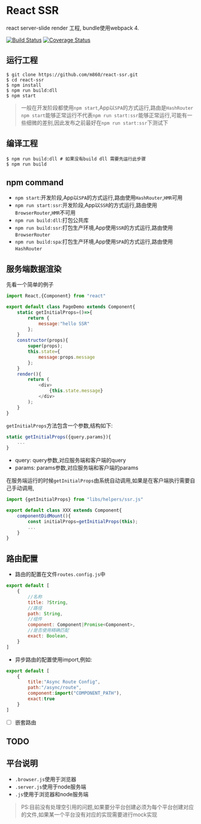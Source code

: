# React SSR

react server-slide render 工程, bundle使用webpack 4.

[![Build Status](https://travis-ci.org/m860/react-ssr.svg?branch=master)](https://travis-ci.org/m860/react-ssr)
[![Coverage Status](https://coveralls.io/repos/github/m860/react-ssr/badge.svg?branch=master)](https://coveralls.io/github/m860/react-ssr?branch=master)


## 运行工程

```shell
$ git clone https://github.com/m860/react-ssr.git
$ cd react-ssr
$ npm install
$ npm run build:dll
$ npm start
```

> 一般在开发阶段都使用`npm start`,App以`SPA`的方式运行,路由是`HashRouter`
> `npm start`能够正常运行不代表`npm run start:ssr`能够正常运行,可能有一些细微的差别,因此发布之前最好在`npm run start:ssr`下测试下

## 编译工程

```shell
$ npm run build:dll # 如果没有build dll 需要先运行此步骤
$ npm run build
```

## npm command

- `npm start`:开发阶段,App以`SPA`的方式运行,路由使用`HashRouter`,`HMR`可用
- `npm run start:ssr`:开发阶段,App以`SSR`的方式运行,路由使用`BrowserRouter`,`HMR`不可用
- `npm run build:dll`:打包公共库
- `npm run build:ssr`:打包生产环境,App使用`SSR`的方式运行,路由使用`BrowserRouter`
- `npm run build:spa`:打包生产环境,App使用`SPA`的方式运行,路由使用`HashRouter`

## 服务端数据渲染

先看一个简单的例子

```javascript
import React,{Component} from "react"

export default class PageDemo extends Component{
    static getInitialProps=()=>{
        return {
            message:"hello SSR"
        };
    }
    constructor(props){
        super(props);
        this.state={
            message:props.message
        };
    }
    render(){
        return (
            <div>
                {this.state.message}
            </div>
        );
    }
}
```

`getInitialProps`方法包含一个参数,结构如下:

```javascript
static getInitialProps({query,params}){
    ...
}
```

- query: query参数,对应服务端和客户端的query
- params: params参数,对应服务端和客户端的params

在服务端运行的时候`getInitialProps`由系统自动调用,如果是在客户端执行需要自己手动调用,

```javascript
import {getInitialProps} from "libs/helpers/ssr.js"

export default class XXX extends Component{
    componentDidMount(){
        const initialProps=getInitialProps(this);
        ...
    }
}

```

## 路由配置

- 路由的配置在文件`routes.config.js`中

```javascript
export default [
    {
        //名称
        title: ?String,
        //路径
        path: String,
        //组件
        component: Component|Promise<Component>,
        //是否使用精确匹配
        exact: Boolean,
    }
]
```

- 异步路由的配置使用import,例如:

```javascript
export default [
    {
        title:"Async Route Config",
        path:"/async/route",
        component:import("COMPONENT_PATH"),
        exact:true
    }
]
```

- [ ] 嵌套路由

## TODO

## 平台说明

- `.browser.js`使用于浏览器
- `.server.js`使用于node服务端
- `.js`使用于浏览器和node服务端

> PS:目前没有处理空引用的问题,如果要分平台创建必须为每个平台创建对应的文件,如果某一个平台没有对应的实现需要进行mock实现



